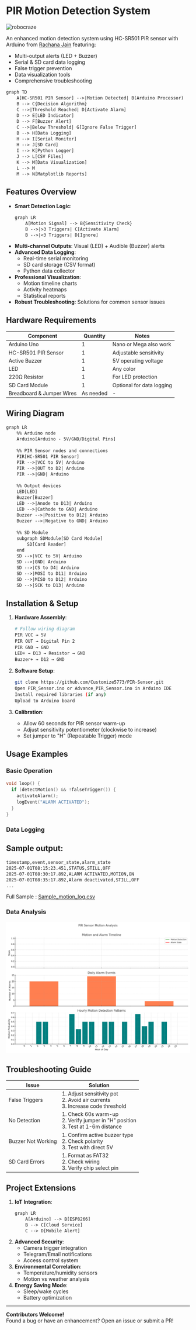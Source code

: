 # PIR Motion Detection System

![robocraze](https://github.com/user-attachments/assets/386787bc-9267-453d-935c-b9d9fed0c933)

An enhanced motion detection system using HC-SR501 PIR sensor with Arduino from [Rachana Jain](https://www.instructables.com/HC-SR501-PIR-Sensor-With-Arduino/) featuring:
- Multi-output alerts (LED + Buzzer)
- Serial & SD card data logging
- False trigger prevention
- Data visualization tools
- Comprehensive troubleshooting

```mermaid
graph TD
    A[HC-SR501 PIR Sensor] -->|Motion Detected| B(Arduino Processor)
    B --> C{Decision Algorithm}
    C -->|Threshold Reached| D[Activate Alarm]
    D --> E[LED Indicator]
    D --> F[Buzzer Alert]
    C -->|Below Threshold| G[Ignore False Trigger]
    B --> H[Data Logging]
    H --> I[Serial Monitor]
    H --> J[SD Card]
    I --> K[Python Logger]
    J --> L[CSV Files]
    K --> M[Data Visualization]
    L --> M
    M --> N[Matplotlib Reports]
```

## Features Overview
- **Smart Detection Logic**: 
  ```mermaid
  graph LR
      A[Motion Signal] --> B{Sensitivity Check}
      B -->|>3 Triggers| C[Activate Alarm]
      B -->|<3 Triggers| D[Ignore]
  ```
- **Multi-channel Outputs**: Visual (LED) + Audible (Buzzer) alerts
- **Advanced Data Logging**:
  - Real-time serial monitoring
  - SD card storage (CSV format)
  - Python data collector
- **Professional Visualization**:
  - Motion timeline charts
  - Activity heatmaps
  - Statistical reports
- **Robust Troubleshooting**: Solutions for common sensor issues

## Hardware Requirements
| Component | Quantity | Notes |
|-----------|----------|-------|
| Arduino Uno | 1 | Nano or Mega also work |
| HC-SR501 PIR Sensor | 1 | Adjustable sensitivity |
| Active Buzzer | 1 | 5V operating voltage |
| LED | 1 | Any color |
| 220Ω Resistor | 1 | For LED protection |
| SD Card Module | 1 | Optional for data logging |
| Breadboard & Jumper Wires | As needed | - |

## Wiring Diagram
```mermaid
graph LR
    %% Arduino node
    Arduino[Arduino - 5V/GND/Digital Pins]

    %% PIR Sensor nodes and connections
    PIR[HC-SR501 PIR Sensor]
    PIR -->|VCC to 5V| Arduino
    PIR -->|OUT to D2| Arduino
    PIR -->|GND| Arduino

    %% Output devices
    LED[LED]
    Buzzer[Buzzer]
    LED -->|Anode to D13| Arduino
    LED -->|Cathode to GND| Arduino
    Buzzer -->|Positive to D12| Arduino
    Buzzer -->|Negative to GND| Arduino

    %% SD Module
    subgraph SDModule[SD Card Module]
        SD[Card Reader]
    end
    SD -->|VCC to 5V| Arduino
    SD -->|GND| Arduino
    SD -->|CS to D4| Arduino
    SD -->|MOSI to D11| Arduino
    SD -->|MISO to D12| Arduino
    SD -->|SCK to D13| Arduino
```

## Installation & Setup
1. **Hardware Assembly**:
   ```bash
   # Follow wiring diagram
   PIR VCC → 5V
   PIR OUT → Digital Pin 2
   PIR GND → GND
   LED+ → D13 → Resistor → GND
   Buzzer+ → D12 → GND
   ```

2. **Software Setup**:
   ```bash
   git clone https://github.com/Customize5773/PIR-Sensor.git
   Open PIR_Sensor.ino or Advance_PIR_Sensor.ino in Arduino IDE
   Install required libraries (if any)
   Upload to Arduino board
   ```

3. **Calibration**:
   - Allow 60 seconds for PIR sensor warm-up
   - Adjust sensitivity potentiometer (clockwise to increase)
   - Set jumper to "H" (Repeatable Trigger) mode

## Usage Examples
### Basic Operation
```cpp
void loop() {
  if (detectMotion() && !falseTrigger()) {
    activateAlarm();
    logEvent("ALARM ACTIVATED");
  }
}
```

### Data Logging

## Sample output:
```csv
timestamp,event,sensor_state,alarm_state
2025-07-01T08:15:23.451,STATUS,STILL,OFF
2025-07-01T08:30:17.892,ALARM ACTIVATED,MOTION,ON
2025-07-01T08:35:17.892,Alarm deactivated,STILL,OFF
...
```
Full Sample : [Sample_motion_log.csv](https://github.com/Customize5773/Arduino-School-Project/blob/af82a52ac865c5182efe140049a8c902c4e06ec5/PIR%20Sensor/extras/Data_Logger_Example/sample_motion_log.csv)

### Data Analysis
![Sample Analysis](https://github.com/Customize5773/Arduino-School-Project/blob/b60c24642eebee1bd62c9dea02e3c22cab23595e/PIR%20Sensor/extras/Data_Logger_Example/motion_analysis_data.png)

## Troubleshooting Guide
| Issue | Solution |
|-------|----------|
| False Triggers | 1. Adjust sensitivity pot<br>2. Avoid air currents<br>3. Increase code threshold |
| No Detection | 1. Check 60s warm-up<br>2. Verify jumper in "H" position<br>3. Test at 1-6m distance |
| Buzzer Not Working | 1. Confirm active buzzer type<br>2. Check polarity<br>3. Test with direct 5V |
| SD Card Errors | 1. Format as FAT32<br>2. Check wiring<br>3. Verify chip select pin |

## Project Extensions
1. **IoT Integration**:
   ```mermaid
   graph LR
       A[Arduino] --> B[ESP8266]
       B --> C[Cloud Service]
       C --> D[Mobile Alert]
   ```
2. **Advanced Security**:
   - Camera trigger integration
   - Telegram/Email notifications
   - Access control system
3. **Environmental Correlation**:
   - Temperature/humidity sensors
   - Motion vs weather analysis
4. **Energy Saving Mode**:
   - Sleep/wake cycles
   - Battery optimization
---

**Contributors Welcome!**  
Found a bug or have an enhancement? Open an issue or submit a PR!

